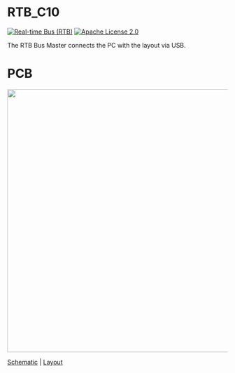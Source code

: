 # RTB_C10
[![Real-time Bus (RTB)](https://img.shields.io/badge/RTB_Project-FF6699)](https://www.rtb4dcc.de)
[![Apache License 2.0](https://img.shields.io/badge/license-Apache%20License%202.0-blue)](https://www.apache.org/licenses/LICENSE-2.0)

The RTB Bus Master connects the PC with the layout via USB.

# PCB
<img src="https://rtb4dcc.de/wp-content/uploads/2024/01/C10_2.png" width=600>

[Schematic](doc/C10_schematic.pdf) | [Layout](doc/C10_layout.pdf)
